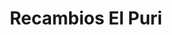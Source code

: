 ---
title: "Recambios El Puri"
url: /hinojosa-del-duque/recambios-el-puri/
shop: piezas de automóviles
---